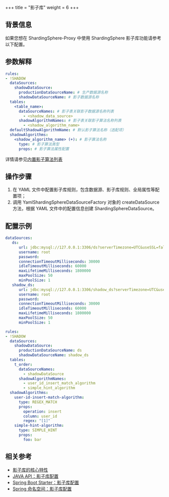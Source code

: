 +++
title = "影子库"
weight = 6
+++

## 背景信息
如果您想在 ShardingSphere-Proxy 中使用 ShardingSphere 影子库功能请参考以下配置。

## 参数解释

```yaml
rules:
- !SHADOW
  dataSources:
    shadowDataSource:
      productionDataSourceName: # 生产数据源名称
      shadowDataSourceName: # 影子数据源名称
  tables:
    <table_name>:
      dataSourceNames: # 影子表关联影子数据源名称列表
        - <shadow_data_source>
      shadowAlgorithmNames: # 影子表关联影子算法名称列表
        - <shadow_algorithm_name>
  defaultShadowAlgorithmName: # 默认影子算法名称（选配项）
  shadowAlgorithms:
    <shadow_algorithm_name> (+): # 影子算法名称
      type: # 影子算法类型
      props: # 影子算法属性配置
```

详情请参见[内置影子算法列表](/cn/user-manual/common-config/builtin-algorithm/shadow)

## 操作步骤

1. 在 YAML 文件中配置影子库规则，包含数据源、影子库规则、全局属性等配置项；
2. 调用 YamlShardingSphereDataSourceFactory 对象的 createDataSource 方法，根据 YAML 文件中的配置信息创建 ShardingSphereDataSource。

## 配置示例

```yaml
dataSources:
   ds:
      url: jdbc:mysql://127.0.0.1:3306/ds?serverTimezone=UTC&useSSL=false
      username: root
      password:
      connectionTimeoutMilliseconds: 30000
      idleTimeoutMilliseconds: 60000
      maxLifetimeMilliseconds: 1800000
      maxPoolSize: 50
      minPoolSize: 1
   shadow_ds:
      url: jdbc:mysql://127.0.0.1:3306/shadow_ds?serverTimezone=UTC&useSSL=false
      username: root
      password:
      connectionTimeoutMilliseconds: 30000
      idleTimeoutMilliseconds: 60000
      maxLifetimeMilliseconds: 1800000
      maxPoolSize: 50
      minPoolSize: 1

rules:
- !SHADOW
  dataSources:
    shadowDataSource:
      productionDataSourceName: ds
      shadowDataSourceName: shadow_ds
  tables:
    t_order:
      dataSourceNames: 
        - shadowDataSource
      shadowAlgorithmNames: 
        - user_id_insert_match_algorithm
        - simple_hint_algorithm
  shadowAlgorithms:
    user-id-insert-match-algorithm:
      type: REGEX_MATCH
      props:
        operation: insert
        column: user_id
        regex: "[1]"
    simple-hint-algorithm:
      type: SIMPLE_HINT
      props:
        foo: bar
```

## 相关参考

- [影子库的核心特性](/cn/features/shadow/)
- [JAVA API：影子库配置](/cn/user-manual/shardingsphere-jdbc/java-api/rules/shadow/)
- [Spring Boot Starter：影子库配置](/cn/user-manual/shardingsphere-jdbc/spring-boot-starter/rules/shadow/)
- [Spring 命名空间：影子库配置](/cn/user-manual/shardingsphere-jdbc/spring-namespace/rules/shadow/)

